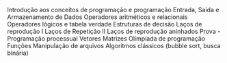 Introdução aos conceitos de programação e programação
Entrada, Saída e Armazenamento de Dados
Operadores aritméticos e relacionais
Operadores lógicos e tabela verdade
Estruturas de decisão
Laços de reprodução I
Laços de Repetição II
Laços de reprodução aninhados
Prova - Programação processual
Vetores
Matrizes
Olimpíada de programação
Funções
Manipulação de arquivos
Algoritmos clássicos (bubble sort, busca binária)

